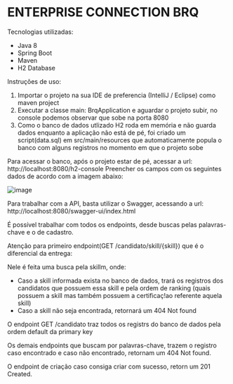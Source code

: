 # ENTERPRISE CONNECTION BRQ

Tecnologias utilizadas:
- Java 8
- Spring Boot
- Maven
- H2 Database 

Instruções de uso:

1) Importar o projeto na sua IDE de preferencia (IntelliJ / Eclipse) como maven project
2) Executar a classe main: BrqApplication e aguardar o projeto subir, no console podemos observar que sobe na porta 8080
3) Como o banco de dados utlizado H2 roda em memória e não guarda dados enquanto a aplicação não está de pé, foi criado um script(data.sql) em src/main/resources que automaticamente popula o banco com alguns registros no momento em que o projeto sobe

Para acessar o banco, após o projeto estar de pé, acessar a url: http://localhost:8080/h2-console
Preencher os campos com os seguintes dados de acordo com a imagem abaixo: 

![image](https://user-images.githubusercontent.com/62717114/166119308-c9342405-7b2c-447e-9d9c-b6395f1b43ae.png)

Para trabalhar com a API, basta utilizar o Swagger, acessando a url: http://localhost:8080/swagger-ui/index.html

É possível trabalhar com todos os endpoints, desde buscas pelas palavras-chave e o de cadastro.

Atenção para primeiro endpoint(GET /candidato/skill/{skill}) que é o diferencial da entrega: 

Nele é feita uma busca pela skillm, onde:
  * Caso a skill informada exista no banco de dados, trará os registros dos candidatos que possuem essa skill e pela ordem de ranking (quais possuem a skill mas também possuem a certificaç!ao referente aquela skill)
  * Caso a skill não seja encontrada, retornará um 404 Not found

O endpoint GET /candidato traz todos os registrs do banco de dados pela ordem default da primary key

Os demais endpoints que buscam por palavras-chave, trazem o registro caso encontrado e caso não encontrado, retornam um 404 Not found.

O endpoint de criação caso consiga criar com sucesso, retorn um 201 Created.
